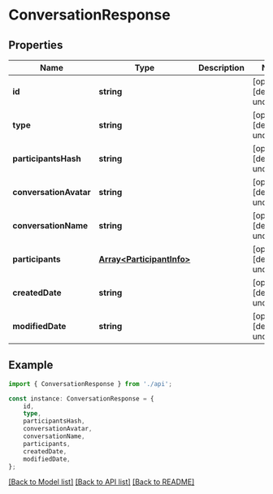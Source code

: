 # ConversationResponse


## Properties

Name | Type | Description | Notes
------------ | ------------- | ------------- | -------------
**id** | **string** |  | [optional] [default to undefined]
**type** | **string** |  | [optional] [default to undefined]
**participantsHash** | **string** |  | [optional] [default to undefined]
**conversationAvatar** | **string** |  | [optional] [default to undefined]
**conversationName** | **string** |  | [optional] [default to undefined]
**participants** | [**Array&lt;ParticipantInfo&gt;**](ParticipantInfo.md) |  | [optional] [default to undefined]
**createdDate** | **string** |  | [optional] [default to undefined]
**modifiedDate** | **string** |  | [optional] [default to undefined]

## Example

```typescript
import { ConversationResponse } from './api';

const instance: ConversationResponse = {
    id,
    type,
    participantsHash,
    conversationAvatar,
    conversationName,
    participants,
    createdDate,
    modifiedDate,
};
```

[[Back to Model list]](../README.md#documentation-for-models) [[Back to API list]](../README.md#documentation-for-api-endpoints) [[Back to README]](../README.md)

